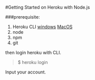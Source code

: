 #Getting Started on Heroku with Node.js


###prerequisite:

1. Heroku CLI
[windows](https://devcenter.heroku.com/toolbelt-downloads/windows64)
[MacOS](https://devcenter.heroku.com/toolbelt-downloads/osx)
2. node
3. npm
4. git

then login heroku with CLI.
>$ heroku login

Input your account.
